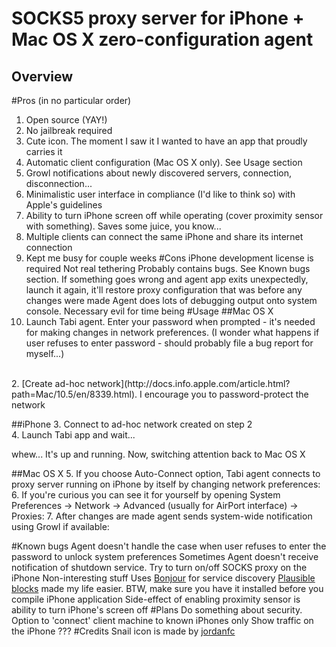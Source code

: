 SOCKS5 proxy server for iPhone + Mac OS X zero-configuration agent
===========================
Overview
-----------------------
#Pros (in no particular order)
1. Open source (YAY!)
2. No jailbreak required
3. Cute icon. The moment I saw it I wanted to have an app that proudly carries it
4. Automatic client configuration (Mac OS X only). See Usage section
5. Growl notifications about newly discovered servers, connection, disconnection...
6. Minimalistic user interface in compliance (I'd like to think so) with Apple's guidelines
7. Ability to turn iPhone screen off while operating (cover proximity sensor with something). Saves some juice, you know...
8. Multiple clients can connect the same iPhone and share its internet connection
9. Kept me busy for couple weeks
#Cons
iPhone development license is required
Not real tethering
Probably contains bugs. See Known bugs section. If something goes wrong and agent app exits unexpectedly, launch it again, it'll restore proxy configuration that was before any changes were made
Agent does lots of debugging output onto system console. Necessary evil for time being
#Usage
##Mac OS X
1. Launch Tabi agent. Enter your password when prompted - it's needed for making changes in network preferences. (I wonder what happens if user refuses to enter password - should probably file a bug report for myself...)
<br/>
2. [Create ad-hoc network](http://docs.info.apple.com/article.html?path=Mac/10.5/en/8339.html). I encourage you to password-protect the network

##iPhone
3. Connect to ad-hoc network created on step 2
<br/>
4. Launch Tabi app and wait...

whew... It's up and running. Now, switching attention back to Mac OS X

##Mac OS X
5. If you choose Auto-Connect option, Tabi agent connects to proxy server running on iPhone by itself by changing network preferences:
<br/>
6. If you're curious you can see it for yourself by opening System Preferences -> Network -> Advanced (usually for AirPort interface) -> Proxies:
7. After changes are made agent sends system-wide notification using Growl if available:

#Known bugs
Agent doesn't handle the case when user refuses to enter the password to unlock system preferences
Sometimes Agent doesn't receive notification of shutdown service. Try to turn on/off SOCKS proxy on the iPhone
Non-interesting stuff
Uses [Bonjour](http://developer.apple.com/networking/bonjour/faq.html) for service discovery
[Plausible blocks](http://code.google.com/p/plblocks/) made my life easier. BTW, make sure you have it installed before you compile iPhone application
Side-effect of enabling proximity sensor is ability to turn iPhone's screen off
#Plans
Do something about security. Option to 'connect' client machine to known iPhones only
Show traffic on the iPhone
???
#Credits
Snail icon is made by [jordanfc](http://jordanfc.deviantart.com/art/full-size-snail-icon-150551795)
